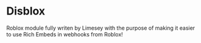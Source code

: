 # Disblox
Roblox module fully writen by Limesey with the purpose of making it easier to use Rich Embeds in webhooks from Roblox!
